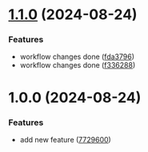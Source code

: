 # [1.1.0](https://github.com/sidhant2709/react-storybook-components/compare/v1.0.0...v1.1.0) (2024-08-24)


### Features

* workflow changes done ([fda3796](https://github.com/sidhant2709/react-storybook-components/commit/fda3796f8f09cc64817f284ac1c2053e7c6e413c))
* workflow changes done ([f336288](https://github.com/sidhant2709/react-storybook-components/commit/f336288e89da74f44a4e1e676f286274934a03de))

# 1.0.0 (2024-08-24)


### Features

* add new feature ([7729600](https://github.com/sidhant2709/react-storybook-components/commit/77296008a022fef3aef298920cb83ba052d9d421))
